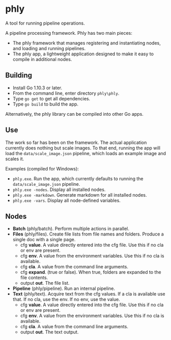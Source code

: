 # phly
A tool for running pipeline operations.

A pipeline processing framework. Phly has two main pieces:
* The phly framework that manages registering and instantiating nodes, and loading and running pipelines.
* The phly app, a lightweight application designed to make it easy to compile in additional nodes.

## Building ##
* Install Go 1.10.3 or later.
* From the command line, enter directory `phly\phly`.
* Type `go get` to get all dependencies.
* Type `go build` to build the app.

Alternatively, the phly library can be compiled into other Go apps.

## Use ##
The work so far has been on the framework. The actual application currently does nothing but scale images. To that end, running the app will load the `data/scale_image.json` pipeline, which loads an example image and scales it.

Examples (compiled for Windows):
* `phly.exe`. Run the app, which currently defaults to running the `data/scale_image.json` pipeline.
* `phly.exe -nodes`. Display all installed nodes.
* `phly.exe -markdown`. Generate markdown for all installed nodes.
* `phly.exe -vars`. Display all node-defined variables.

## Nodes ##
* **Batch** (phly/batch). Perform multiple actions in parallel.
* **Files** (phly/files). Create file lists from file names and folders. Produce a single doc with a single page.
    * cfg **value**. A value directly entered into the cfg file. Use this if no cla or env are present.
    * cfg **env**. A value from the environment variables. Use this if no cla is available.
    * cfg **cla**. A value from the command line arguments.
    * cfg **expand**. (true or false). When true, folders are expanded to the file contents.
    * output **out**. The file list.
* **Pipeline** (phly/pipeline). Run an internal pipeline.
* **Text** (phly/text). Acquire text from the cfg values. If a cla is available use that. If no cla, use the env. If no env, use the value.
    * cfg **value**. A value directly entered into the cfg file. Use this if no cla or env are present.
    * cfg **env**. A value from the environment variables. Use this if no cla is available.
    * cfg **cla**. A value from the command line arguments.
    * output **out**. The text output.